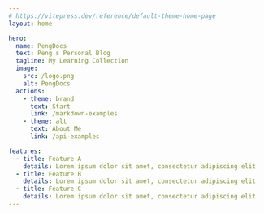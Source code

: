 ```yaml
---
# https://vitepress.dev/reference/default-theme-home-page
layout: home

hero:
  name: PengDocs
  text: Peng's Personal Blog
  tagline: My Learning Collection
  image:
    src: /logo.png
    alt: PengDocs
  actions:
    - theme: brand
      text: Start
      link: /markdown-examples
    - theme: alt
      text: About Me
      link: /api-examples

features:
  - title: Feature A
    details: Lorem ipsum dolor sit amet, consectetur adipiscing elit
  - title: Feature B
    details: Lorem ipsum dolor sit amet, consectetur adipiscing elit
  - title: Feature C
    details: Lorem ipsum dolor sit amet, consectetur adipiscing elit
---
```


<InfoCard />
